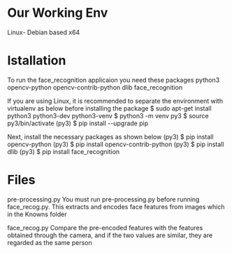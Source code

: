 # Our Working Env
Linux- Debian based x64

# Istallation
To run the face_recognition applicaion you need these packages 
python3 opencv-python opencv-contrib-python dlib face_recognition

If you are using Linux, it is recommended to separate the environment with virtualenv as below before installing the package
$ sudo apt-get install python3 python3-dev python3-venv
$ python3 -m venv py3
$ source py3/bin/activate
(py3) $ pip install --upgrade pip

Next, install the necessary packages as shown below
(py3) $ pip install opencv-python
(py3) $ pip install opencv-contrib-python
(py3) $ pip install dlib
(py3) $ pip install face_recognition

# Files
pre-processing.py
You must run pre-processing.py before running face_recog.py. This extracts and encodes face features from images which in the Knowns folder

face_recog.py
Compare the pre-encoded features with the features obtained through the camera, and if the two values are similar, they are regarded as the same person